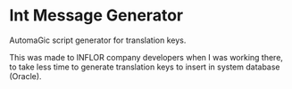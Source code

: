# Int Message Generator

AutomaGic script generator for translation keys.

This was made to INFLOR company developers when I was working there, to take less time to generate translation keys to insert in system database (Oracle).
